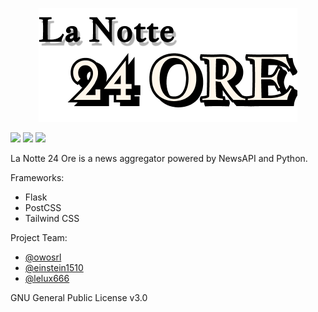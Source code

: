 <p align="center"><img src="https://github.com/owosrl/LaNotte24Ore/raw/main/assets/img/logo/logo_nobg.png"></img></p>

![](https://img.shields.io/circleci/build/github/owosrl/LaNotte24Ore?token=6bdd053b8da874ea6cabbf6d05dc0d70c7585579) ![](https://img.shields.io/github/license/owosrl/LaNotte24Ore) ![](https://img.shields.io/github/languages/top/owosrl/LaNotte24Ore)

La Notte 24 Ore is a news aggregator powered by NewsAPI and Python.



Frameworks:

* Flask
* PostCSS
* Tailwind CSS



Project Team:

- [@owosrl](https://github.com/owosrl)
- [@einstein1510](https://github.com/einstein1510)
- [@lelux666](https://github.com/lelux666)



GNU General Public License v3.0
